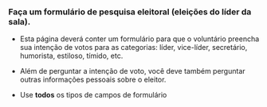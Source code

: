 ### Faça um formulário de pesquisa eleitoral (eleições do líder da sala).

- Esta página deverá conter um formulário para que o voluntário preencha sua intenção de votos para as categorias: líder, vice-líder, secretário, humorista, estiloso, tímido, etc.

- Além de perguntar a intenção de voto, você deve também perguntar outras informações pessoais sobre o eleitor.

- Use **todos** os tipos de campos de formulário
